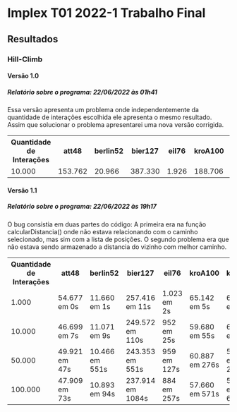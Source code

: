 # Implex T01 2022-1 Trabalho Final

## Resultados

### Hill-Climb

#### Versão 1.0

##### Relatório sobre o programa: 22/06/2022 às 01h41
Essa versão apresenta um problema onde independentemente da quantidade de interações escolhida ele apresenta o mesmo resultado. Assim que solucionar o problema apresentarei uma nova versão corrigida. 

<table>
  <tr>
    <th>Quantidade de Interações</th>
    <th>att48</th>
    <th>berlin52</th>
    <th>bier127</th>
    <th>eil76</th>
    <th>kroA100</th>
    <th>kroE100</th>
    <th>pr76</th>
    <th>rat99</th>
    <th>st70</th>
  </tr>
  <tr>
    <td>10.000</td>
    <td>153.762</td>
    <td>20.966</td>
    <td>387.330</td>
    <td>1.926</td>
    <td>188.706</td>
    <td>184.805</td>
    <td>147.041</td>
    <td>1.878</td>
    <td>3.359</td>
  </tr>
</table>

#### Versão 1.1

##### Relatório sobre o programa: 22/06/2022 às 19h17
O bug consistia em duas partes do código: A primeira era na função calcularDistancia() onde não estava relacionando com o caminho selecionado, mas sim com a lista de posições. O segundo problema era que não estava sendo armazenado a distancia do vizinho com melhor caminho.

<table>
  <tr>
    <th>Quantidade de Interações</th>
    <th>att48</th>
    <th>berlin52</th>
    <th>bier127</th>
    <th>eil76</th>
    <th>kroA100</th>
    <th>kroE100</th>
    <th>pr76</th>
    <th>rat99</th>
    <th>st70</th>
  </tr>
  <tr>
    <td>1.000</td>
    <td>54.677 em 0s</td>
    <td>11.660 em 1s</td>
    <td>257.416 em 11s</td>
    <td>1.023 em 2s</td>
    <td>65.142 em 5s</td>
    <td>67.796 em 5s</td>
    <td>234.897 em 2s</td>
    <td>3.116 em 5s</td>
    <td>1.398 em 2s</td>
  </tr>
  <tr>
    <td>10.000</td>
    <td>46.699 em 7s</td>
    <td>11.071 em 9s</td>
    <td>249.572 em 110s</td>
    <td>952 em 25s</td>
    <td>59.680 em 55s</td>
    <td>61.387 em 57s</td>
    <td>208.009 em 25s</td>
    <td>2.982 em 54s</td>
    <td>1.240 em 19s</td>
  </tr>
  <tr>
    <td>50.000</td>
    <td>49.921 em 47s</td>
    <td>10.466 em 551s</td>
    <td>243.353 em 551s</td>
    <td>959 em 127s</td>
    <td>60.887 em 276s</td>
    <td>58.343 em 281s</td>
    <td>203.717 em 122s</td>
    <td>2.819 em 274s</td>
    <td>1.304 em 95s</td>
  </tr>
  <tr>
    <td>100.000</td>
    <td>47.909 em 73s</td>
    <td>10.893 em 94s</td>
    <td>237.914 em 1084s</td>
    <td>884 em 257s</td>
    <td>57.660 em 571s</td>
    <td>51.887 em 611s</td>
    <td>212.802 em 269s</td>
    <td>2.611 em 592s</td>
    <td>1.234 em 207s/td>
  </tr>
</table>
  
